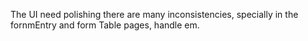 The UI need polishing there are many inconsistencies, specially in the fornmEntry and form Table pages, handle em.

